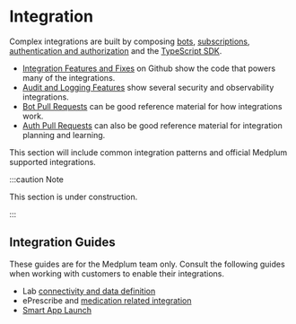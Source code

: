 # Integration

Complex integrations are built by composing [bots](/docs/bots/), [subscriptions](/docs/subscriptions/index.md), [authentication and authorization](/docs/auth/index.md) and the [TypeScript SDK](/docs/sdk/).

- [Integration Features and Fixes](https://github.com/medplum/medplum/pulls?q=is%3Apr+label%3Aintegration) on Github show the code that powers many of the integrations.
- [Audit and Logging Features](https://github.com/medplum/medplum/pulls?q=is%3Apr+label%3Aaudit-logging) show several security and observability integrations.
- [Bot Pull Requests](https://github.com/medplum/medplum/issues?q=label%3Abots) can be good reference material for how integrations work.
- [Auth Pull Requests](https://github.com/medplum/medplum/pulls?q=is%3Apr+label%3Aauth) can also be good reference material for integration planning and learning.

This section will include common integration patterns and official Medplum supported integrations.

:::caution Note

This section is under construction.

:::

## Integration Guides

These guides are for the Medplum team only. Consult the following guides when working with customers to enable their integrations.

- Lab [connectivity and data definition](https://drive.google.com/drive/folders/1CHuSu_r5Ni6QVXRVYfVWJCci0M4A28eV)
- ePrescribe and [medication related integration](https://drive.google.com/drive/folders/1tkkKREaeCj8UOZErTHm28_y7jPfYn4Tb)
- [Smart App Launch](/docs/integration/smart-app-launch.md)
